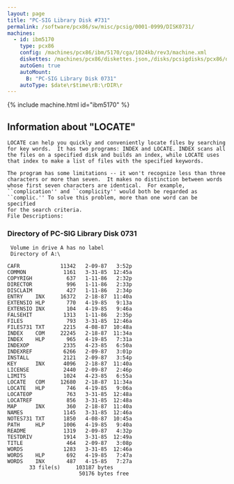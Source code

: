 ```yaml
---
layout: page
title: "PC-SIG Library Disk #731"
permalink: /software/pcx86/sw/misc/pcsig/0001-0999/DISK0731/
machines:
  - id: ibm5170
    type: pcx86
    config: /machines/pcx86/ibm/5170/cga/1024kb/rev3/machine.xml
    diskettes: /machines/pcx86/diskettes.json,/disks/pcsigdisks/pcx86/diskettes.json
    autoGen: true
    autoMount:
      B: "PC-SIG Library Disk 0731"
    autoType: $date\r$time\rB:\rDIR\r
---
```


{% include machine.html id="ibm5170" %}

## Information about "LOCATE"

    LOCATE can help you quickly and conveniently locate files by searching
    for key words.  It has two programs: INDEX and LOCATE. INDEX scans all
    the files on a specified disk and builds an index, while LOCATE uses
    that index to make a list of files with the specified keywords.
    
    The program has some limitations -- it won't recognize less than three
    characters or more than seven.  It makes no distinction between words
    whose first seven characters are identical.  For example,
    ``complication'' and ``complicity'' would both be regarded as
    ``complic.'' To solve this problem, more than one word can be specified
    for the search criteria.
    File Descriptions:

### Directory of PC-SIG Library Disk 0731

     Volume in drive A has no label
     Directory of A:\

    CAFR             11342   2-09-87   3:52p
    COMMON            1161   3-31-85  12:45a
    COPYRIGH           637   1-11-86   2:32p
    DIRECTOR           996   1-11-86   2:33p
    DISCLAIM           427   1-11-86   2:34p
    ENTRY    INX     16372   2-18-87  11:40a
    EXTENSIO HLP       770   4-19-85   9:13a
    EXTENSIO INX       104   4-19-85   9:46a
    FALSEHIT          1313   1-11-86   2:35p
    FILES              793   3-31-85  12:46a
    FILES731 TXT      2215   4-08-87  10:48a
    INDEX    COM     22245   2-18-87  11:34a
    INDEX    HLP       965   4-19-85   7:31a
    INDEXOP           2335   4-23-85   6:50a
    INDEXREF          6266   2-09-87   3:01p
    INSTALL           2121   2-09-87   3:54p
    KEY      INX      4096   2-18-87  11:40a
    LICENSE           2440   2-09-87   2:46p
    LIMITS            1024   4-23-85   6:55a
    LOCATE   COM     12680   2-18-87  11:34a
    LOCATE   HLP       746   4-19-85   9:06a
    LOCATEOP           763   3-31-85  12:48a
    LOCATREF           856   3-31-85  12:48a
    MAP      INX       360   2-18-87  11:40a
    NAMES             1145   3-31-85  12:46a
    NOTES731 TXT      1850   4-08-87  10:45a
    PATH     HLP      1006   4-19-85   9:40a
    README            1319   2-09-87   4:32p
    TESTDRIV          1914   3-31-85  12:49a
    TITLE              464   2-09-87   3:08p
    WORDS             1283   3-31-85  12:46a
    WORDS    HLP       692   4-19-85   7:47a
    WORDS    INX       487   4-15-85   7:27a
           33 file(s)     103187 bytes
                           50176 bytes free
